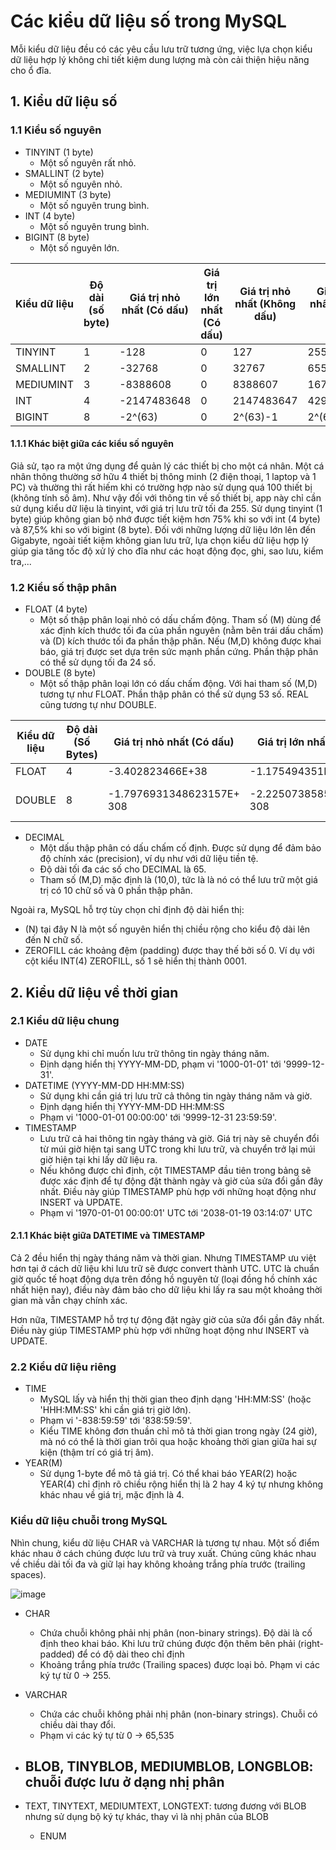 # Các kiểu dữ liệu số trong MySQL
Mỗi kiểu dữ liệu đều có các yêu cầu lưu trữ tương ứng, việc lựa chọn kiểu dữ liệu hợp lý không chỉ tiết kiệm dung lượng mà còn cải thiện hiệu năng cho ổ đĩa.



## 1. Kiểu dữ liệu số
### 1.1 Kiểu số nguyên
- TINYINT (1 byte)
  - Một số nguyên rất nhỏ.
- SMALLINT (2 byte)
  - Một số nguyên nhỏ.
- MEDIUMINT (3 byte)
  - Một số nguyên trung bình.
- INT (4 byte)
  - Một số nguyên trung bình.
- BIGINT (8 byte)
  - Một số nguyên lớn.

| Kiểu dữ liệu | Độ dài (số byte) | Giá trị nhỏ nhất (Có dấu) | Giá trị lớn nhất (Có dấu) | Giá trị nhỏ nhất (Không dấu) | Giá trị lớn nhất (Không dấu) |
|--------------|------------------|---------------------------|---------------------------|------------------------------|------------------------------|
| TINYINT | 1 | -128 | 0 | 127 | 255 |
| SMALLINT | 2 | -32768 | 0 | 32767 | 65535 |
| MEDIUMINT | 3 | -8388608 | 0 | 8388607 | 16777215 |
| INT | 4 | -2147483648 | 0 | 2147483647 | 4294967295 |
| BIGINT | 8 | -2^(63) | 0 | 2^(63)-1 | 2^(64)-1 |

#### 1.1.1 Khác biệt giữa các kiểu số nguyên
Giả sử, tạo ra một ứng dụng để quản lý các thiết bị cho một cá nhân. Một cá nhân thông thường sở hữu 4 thiết bị thông minh (2 điện thoại, 1 laptop và 1 PC) và thường thì rất hiếm khi có trường hợp nào sử dụng quá 100 thiết bị (không tính số âm). Như vậy đối với thông tin về số thiết bị, app này chỉ cần sử dụng kiểu dữ liệu là tinyint, với giá trị lưu trữ tối đa 255. Sử dụng tinyint (1 byte) giúp không gian bộ nhớ được tiết kiệm hơn 75% khi so với int (4 byte) và 87,5% khi so với bigint (8 byte). Đối với những lượng dữ liệu lớn lên đến Gigabyte, ngoài tiết kiệm không gian lưu trữ, lựa chọn kiểu dữ liệu hợp lý giúp gia tăng tốc độ xử lý cho đĩa như các hoạt động đọc, ghi, sao lưu, kiểm tra,...

### 1.2 Kiểu số thập phân
- FLOAT (4 byte)
  - Một số thập phân loại nhỏ có dấu chấm động. Tham số (M) dùng để xác định kích thước tối đa của phần nguyên (nằm bên trái dấu chấm) và (D) kích thước tối đa phần thập phân. Nếu (M,D) không được khai báo, giá trị được set dựa trên sức mạnh phần cứng. Phần thập phân có thể sử dụng tối đa 24 số.
- DOUBLE (8 byte)
  - Một số thập phân loại lớn có dấu chấm động. Với hai tham số (M,D) tương tự như FLOAT. Phần thập phân có thể sử dụng 53 số. REAL cũng tương tự như DOUBLE.

| Kiểu dữ liệu | Độ dài (Số Bytes) | Giá trị nhỏ nhất (Có dấu) | Giá trị lớn nhất (Có dấu) | Giá trị nhỏ nhất (Không dấu) | Giá trị lớn nhất (Không dấu) |
|--------------|------------------|---------------------------|---------------------------|------------------------------|------------------------------|
| FLOAT | 4 | -3.402823466E+38 |  -1.175494351E-38 |  1.175494351E-38  | 3.402823466E+38 |
| DOUBLE | 8 | -1.7976931348623157E+ 308 | -2.2250738585072014E- 308 | 0, and 2.2250738585072014E- 308  | 1.7976931348623157E+ 308 |

- DECIMAL
  - Một dấu thập phân có dấu chấm cố định. Được sử dụng để đảm bảo độ chính xác (precision), ví dụ như với dữ liệu tiền tệ.
  - Độ dài tối đa các số cho DECIMAL là 65.
  - Tham số (M,D) mặc định là (10,0), tức là là nó có thể lưu trữ một giá trị có 10 chữ số và 0 phần thập phân.

Ngoài ra, MySQL hỗ trợ tùy chọn chỉ định độ dài hiển thị:
- (N) tại đây N là một số nguyên hiển thị chiều rộng cho kiểu độ dài lên đến N chữ số.
- ZEROFILL các khoảng đệm (padding) được thay thế bởi số 0. Ví dụ với cột kiểu INT(4) ZEROFILL, số 1 sẽ hiển thị thành 0001.

## 2. Kiểu dữ liệu về thời gian
### 2.1 Kiểu dữ liệu chung
- DATE
  - Sử dụng khi chỉ muốn lưu trữ thông tin ngày tháng năm.
  - Định dạng hiển thị YYYY-MM-DD, phạm vi '1000-01-01' tới '9999-12-31'.
- DATETIME (YYYY-MM-DD HH:MM:SS)
  - Sử dụng khi cần giá trị lưu trữ cả thông tin ngày tháng năm và giờ.
  - Định dạng hiển thị YYYY-MM-DD HH:MM:SS
  - Phạm vi '1000-01-01 00:00:00' tới '9999-12-31 23:59:59'.
- TIMESTAMP
  - Lưu trữ cả hai thông tin ngày tháng và giờ. Giá trị này sẽ chuyển đổi từ múi giờ hiện tại sang UTC trong khi lưu trữ, và chuyển trở lại múi giờ hiện tại khi lấy dữ liệu ra.
  - Nếu không được chỉ định, cột TIMESTAMP đầu tiên trong bảng sẽ được xác định để tự động đặt thành ngày và giờ của sửa đổi gần đây nhất. Điều này giúp TIMESTAMP phù hợp với những hoạt động như INSERT và UPDATE.
  - Phạm vi '1970-01-01 00:00:01' UTC tới '2038-01-19 03:14:07' UTC

#### 2.1.1 Khác biệt giữa DATETIME và TIMESTAMP
Cả 2 đều hiển thị ngày tháng năm và thời gian. Nhưng TIMESTAMP ưu việt hơn tại ở cách dữ liệu khi lưu trữ sẽ được convert thành UTC. UTC là chuẩn giờ quốc tế hoạt động dựa trên đồng hồ nguyên tử (loại đồng hồ chính xác nhất hiện nay), điều này đảm bảo cho dữ liệu khi lấy ra sau một khoảng thời gian mà vẫn chạy chính xác.

Hơn nữa, TIMESTAMP hỗ trợ tự động đặt ngày giờ của sửa đổi gần đây nhất. Điều này giúp TIMESTAMP phù hợp với những hoạt động như INSERT và UPDATE.

### 2.2 Kiểu dữ liệu riêng
- TIME
  - MySQL lấy và hiển thị thời gian theo định dạng 'HH:MM:SS' (hoặc 'HHH:MM:SS' khi cần giá trị giờ lớn).
  - Phạm vi '-838:59:59' tới '838:59:59'.
  - Kiểu TIME không đơn thuần chỉ mô tả thời gian trong ngày (24 giờ), mà nó có thể là thời gian trôi qua hoặc khoảng thời gian giữa hai sự kiện (thậm trí có giá trị âm).
- YEAR(M)
  - Sử dụng 1-byte để mô tả giá trị. Có thể khai báo YEAR(2) hoặc YEAR(4) chỉ định rõ chiều rộng hiển thị là 2 hay 4 ký tự nhưng không khác nhau về giá trị, mặc định là 4.
 

### Kiểu dữ liệu chuỗi trong MySQL
Nhìn chung, kiểu dữ liệu CHAR và VARCHAR là tương tự nhau. Một số điểm khác nhau ở cách chúng được lưu trữ và truy xuất. Chúng cũng khác nhau về chiều dài tối đa và giữ lại hay không khoảng trắng phía trước (trailing spaces).

![image](https://user-images.githubusercontent.com/83684068/125927311-72ba2714-e8da-4c67-822a-69ec43a1e3df.png)

- CHAR
  - Chứa chuỗi không phải nhị phân (non-binary strings). Độ dài là cố định theo khai báo. Khi lưu trữ chúng được độn thêm bên phải (right-padded) để có độ dài theo chỉ định
  - Khoảng trắng phía trước (Trailing spaces) được loại bỏ. Phạm vi các ký tự từ 0 -> 255.
- VARCHAR
  - Chứa các chuỗi không phải nhị phân (non-binary strings). Chuỗi có chiều dài thay đổi.
  - Phạm vi các ký tự từ 0 -> 65,535


- BLOB, TINYBLOB, MEDIUMBLOB, LONGBLOB: chuỗi được lưu ở dạng nhị phân
  - 
- TEXT, TINYTEXT, MEDIUMTEXT, LONGTEXT: tương đương với BLOB nhưng sử dụng bộ ký tự khác, thay vì là nhị phân của BLOB
  - ENUM
